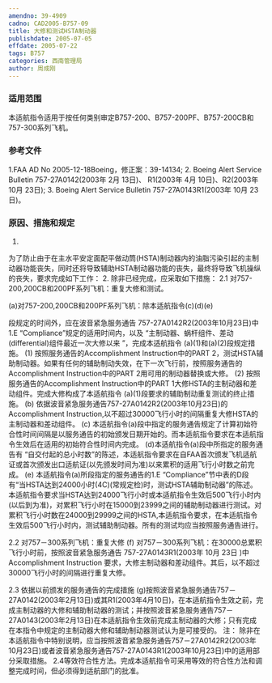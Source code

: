 ```yaml
---
amendno: 39-4909
cadno: CAD2005-B757-09
title: 大修和测试HSTA制动器
publishdate: 2005-07-05
effdate: 2005-07-22
tags: B757
categories: 西南管理局
author: 周成刚
---
```


### 适用范围 
本适航指令适用于按任何类别审定B757-200、B757-200PF、B757-200CB和757-300系列飞机。

### 参考文件
1.FAA 
AD No 2005-12-18Boeing，修正案：39-14134; 
2. Boeing Alert Service Bulletin 757-27A0142(2003年 2月 13日)、 R1(2003年 4月 10日)、R2(2003年 10月 23日); 
3. Boeing Alert Service Bulletin 757-27A0143R1(2003年 10月 23日)。


### 原因、措施和规定 
1.
为了防止由于在主水平安定面配平做动筒(HSTA)制动器内的油脂污染引起的主制动器功能丧失，同时还将导致辅助HSTA制动器功能的丧失，最终将导致飞机操纵的丧失，要求完成如下工作： 
2.
除非已经完成，应采取如下措施： 
2.1
 对757-200,200CB和200PF系列飞机：重复大修和测试。 

(a)对757-200,200CB和200PF系列飞机：除本适航指令(c)(d)(e)
  
段规定的时间外，应在波音紧急服务通告 757-27A0142R2(2003年10月23日)中1.E “Compliance”规定的适用时间内，以及 “主制动器、蜗杆组件、差动(differential)组件最近一次大修以来 ”，完成本适航指令 (a)(1)和(a)(2)段规定措施。 
(1)
按照服务通告的Accomplishment Instruction中的PART 2，测试HSTA辅助制动器。如果有任何的辅助制动失效，在下一次飞行前，按照服务通告的Accomplishment Instruction中的PART 2用可用的制动器替换或大修。 
(2)
按照服务通告的Accomplishment Instruction中的PART 1大修HSTA的主制动器和差动组件。完成大修构成了本适航指令 (a)(1)段要求的辅助制动重复测试的终止措施。 
(b) 依据波音紧急服务通告757-27A0142R2(2003年10月23日)的Accomplishment Instruction,以不超过30000飞行小时的间隔重复大修HSTA的主制动器和差动组件。 
(c) 本适航指令(a)段中指定的服务通告规定了计算初始符合性时间间隔是以服务通告的初始颁发日期开始的。而本适航指令要求在本适航指令生效后在适用的初始符合性时间内完成。 
(d)本适航指令(a)段中所指定的服务通告有 “自交付起的总小时数”的陈述，本适航指令要求在自FAA首次颁发飞机适航证或首次颁发出口适航证(以先颁发时间为准)以来累积的适用飞行小时数之前完成。 
(e) 本适航指令(a)所段指定的服务通告的1.E “Compliance”节中表的D段有“当HSTA达到24000小时(4C)(常规定检)时，测试HSTA辅助制动器”的陈述。本适航指令要求当HSTA达到24000飞行小时或本适航指令生效后500飞行小时内(以后到为准)，对累积飞行小时在15000到23999之间的辅助制动器进行测试。对累积飞行小时数在24000到29999之间的HSTA,本适航指令要求，在本适航指令生效后500飞行小时内，测试辅助制动器。所有的测试均应当按照服务通告进行。 

2.2 对757－300系列飞机：重复大修 
(f) 对757－300系列飞机：在30000总累积飞行小时前，按照波音紧急服务通告 757-27A0143R1(2003年 10月 23日 )中 Accomplishment Instruction 要求，大修主制动器和差动组件。其后，以不超过30000飞行小时的间隔进行重复大修。 
  
2.3 依据以前颁发的服务通告的完成措施 
(g)按照波音紧急服务通告757－27A0142(2003年2月13日)或其R1(2003年4月10日)，在本适航指令生效之前，完成主制动器的大修和辅助制动器的测试；并按照波音紧急服务通告757－27A0143(2003年2月13日)在本适航指令生效前完成主制动器的大修；只有完成在本指令中规定的主制动器大修和辅助制动器测试认为是可接受的。 
注： 除非在本适航指令中特别说明，应当按照波音紧急服务通告757－27A0142R2(2003年10月23日)或者波音紧急服务通告757-27A0143R1(2003年10月23日)中的适用部分采取措施。 
2.4等效符合性方法。完成本适航指令可采用等效的符合性方法和调整完成时间，但必须得到适航部门的批准。 
